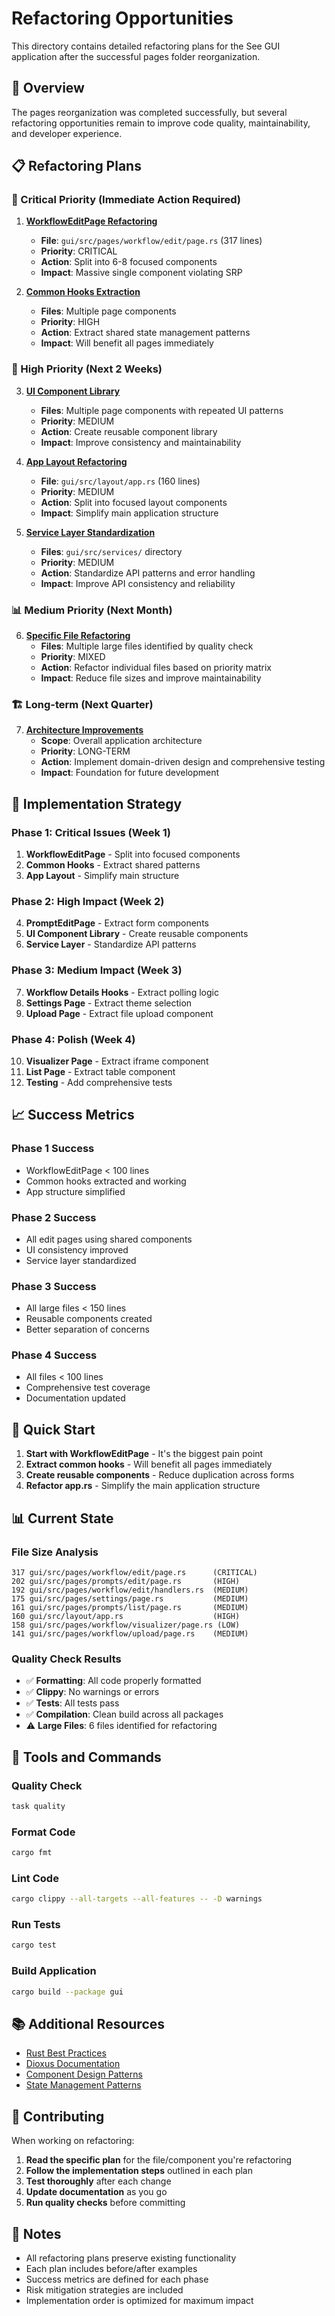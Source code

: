 # Refactoring Opportunities

This directory contains detailed refactoring plans for the See GUI application after the successful pages folder reorganization.

## 🎯 Overview

The pages reorganization was completed successfully, but several refactoring opportunities remain to improve code quality, maintainability, and developer experience.

## 📋 Refactoring Plans

### 🚨 Critical Priority (Immediate Action Required)

1. **[WorkflowEditPage Refactoring](./01-workflow-edit-page-refactoring.md)**
   - **File**: `gui/src/pages/workflow/edit/page.rs` (317 lines)
   - **Priority**: CRITICAL
   - **Action**: Split into 6-8 focused components
   - **Impact**: Massive single component violating SRP

2. **[Common Hooks Extraction](./02-common-hooks-extraction.md)**
   - **Files**: Multiple page components
   - **Priority**: HIGH
   - **Action**: Extract shared state management patterns
   - **Impact**: Will benefit all pages immediately

### 🔄 High Priority (Next 2 Weeks)

3. **[UI Component Library](./03-ui-component-library.md)**
   - **Files**: Multiple page components with repeated UI patterns
   - **Priority**: MEDIUM
   - **Action**: Create reusable component library
   - **Impact**: Improve consistency and maintainability

4. **[App Layout Refactoring](./04-app-layout-refactoring.md)**
   - **File**: `gui/src/layout/app.rs` (160 lines)
   - **Priority**: MEDIUM
   - **Action**: Split into focused layout components
   - **Impact**: Simplify main application structure

5. **[Service Layer Standardization](./05-service-layer-standardization.md)**
   - **Files**: `gui/src/services/` directory
   - **Priority**: MEDIUM
   - **Action**: Standardize API patterns and error handling
   - **Impact**: Improve API consistency and reliability

### 📊 Medium Priority (Next Month)

6. **[Specific File Refactoring](./06-specific-file-refactoring.md)**
   - **Files**: Multiple large files identified by quality check
   - **Priority**: MIXED
   - **Action**: Refactor individual files based on priority matrix
   - **Impact**: Reduce file sizes and improve maintainability

### 🏗️ Long-term (Next Quarter)

7. **[Architecture Improvements](./07-architecture-improvements.md)**
   - **Scope**: Overall application architecture
   - **Priority**: LONG-TERM
   - **Action**: Implement domain-driven design and comprehensive testing
   - **Impact**: Foundation for future development

## 🎯 Implementation Strategy

### Phase 1: Critical Issues (Week 1)
1. **WorkflowEditPage** - Split into focused components
2. **Common Hooks** - Extract shared patterns
3. **App Layout** - Simplify main structure

### Phase 2: High Impact (Week 2)
4. **PromptEditPage** - Extract form components
5. **UI Component Library** - Create reusable components
6. **Service Layer** - Standardize API patterns

### Phase 3: Medium Impact (Week 3)
7. **Workflow Details Hooks** - Extract polling logic
8. **Settings Page** - Extract theme selection
9. **Upload Page** - Extract file upload component

### Phase 4: Polish (Week 4)
10. **Visualizer Page** - Extract iframe component
11. **List Page** - Extract table component
12. **Testing** - Add comprehensive tests

## 📈 Success Metrics

### Phase 1 Success
- WorkflowEditPage < 100 lines
- Common hooks extracted and working
- App structure simplified

### Phase 2 Success
- All edit pages using shared components
- UI consistency improved
- Service layer standardized

### Phase 3 Success
- All large files < 150 lines
- Reusable components created
- Better separation of concerns

### Phase 4 Success
- All files < 100 lines
- Comprehensive test coverage
- Documentation updated

## 🚀 Quick Start

1. **Start with WorkflowEditPage** - It's the biggest pain point
2. **Extract common hooks** - Will benefit all pages immediately
3. **Create reusable components** - Reduce duplication across forms
4. **Refactor app.rs** - Simplify the main application structure

## 📊 Current State

### File Size Analysis
```
317 gui/src/pages/workflow/edit/page.rs      (CRITICAL)
202 gui/src/pages/prompts/edit/page.rs       (HIGH)
192 gui/src/pages/workflow/edit/handlers.rs  (MEDIUM)
175 gui/src/pages/settings/page.rs           (MEDIUM)
161 gui/src/pages/prompts/list/page.rs       (MEDIUM)
160 gui/src/layout/app.rs                    (HIGH)
158 gui/src/pages/workflow/visualizer/page.rs (LOW)
141 gui/src/pages/workflow/upload/page.rs    (MEDIUM)
```

### Quality Check Results
- ✅ **Formatting**: All code properly formatted
- ✅ **Clippy**: No warnings or errors
- ✅ **Tests**: All tests pass
- ✅ **Compilation**: Clean build across all packages
- ⚠️ **Large Files**: 6 files identified for refactoring

## 🔧 Tools and Commands

### Quality Check
```bash
task quality
```

### Format Code
```bash
cargo fmt
```

### Lint Code
```bash
cargo clippy --all-targets --all-features -- -D warnings
```

### Run Tests
```bash
cargo test
```

### Build Application
```bash
cargo build --package gui
```

## 📚 Additional Resources

- [Rust Best Practices](https://doc.rust-lang.org/book/)
- [Dioxus Documentation](https://dioxuslabs.com/)
- [Component Design Patterns](https://atomicdesign.bradfrost.com/)
- [State Management Patterns](https://redux.js.org/understanding/thinking-in-redux/three-principles)

## 🤝 Contributing

When working on refactoring:

1. **Read the specific plan** for the file/component you're refactoring
2. **Follow the implementation steps** outlined in each plan
3. **Test thoroughly** after each change
4. **Update documentation** as you go
5. **Run quality checks** before committing

## 📝 Notes

- All refactoring plans preserve existing functionality
- Each plan includes before/after examples
- Success metrics are defined for each phase
- Risk mitigation strategies are included
- Implementation order is optimized for maximum impact
